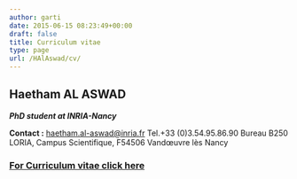 ```yaml
---
author: garti
date: 2015-06-15 08:23:49+00:00
draft: false
title: Curriculum vitae
type: page
url: /HAlAswad/cv/
---
```


## Haetham AL ASWAD




**_PhD student at INRIA-Nancy_**




**Contact :**
haetham.al-aswad@inria.fr
Tel.+33 (0)3.54.95.86.90
Bureau B250
LORIA, Campus Scientifique,
F54506 Vandœuvre lès Nancy





#### 




### **[For Curriculum vitae click here](http://members.loria.fr/HAlAswad/wp-content/blogs.dir/241/files/sites/241/2024/03/cv_english.pdf)**




## 


 
